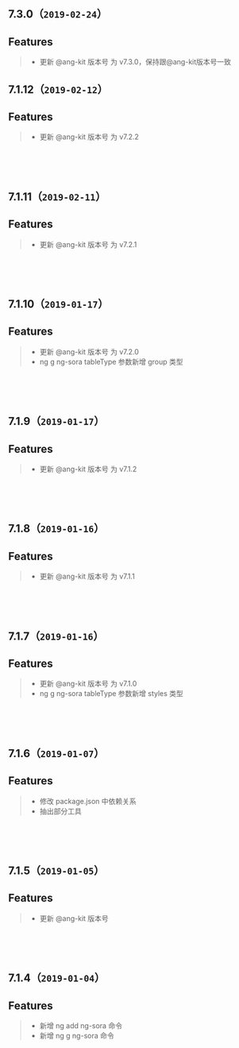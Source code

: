 ## 7.3.0（`2019-02-24`）
## Features
> * 更新 @ang-kit 版本号 为 v7.3.0，保持跟@ang-kit版本号一致

## 7.1.12（`2019-02-12`）
## Features
> * 更新 @ang-kit 版本号 为 v7.2.2

<br>
<br>
<br>

## 7.1.11（`2019-02-11`）
## Features
> * 更新 @ang-kit 版本号 为 v7.2.1

<br>
<br>
<br>

## 7.1.10（`2019-01-17`）
## Features
> * 更新 @ang-kit 版本号 为 v7.2.0
> * ng g ng-sora tableType 参数新增 group 类型

<br>
<br>
<br>

## 7.1.9（`2019-01-17`）
## Features
> * 更新 @ang-kit 版本号 为 v7.1.2

<br>
<br>
<br>

## 7.1.8（`2019-01-16`）
## Features
> * 更新 @ang-kit 版本号 为 v7.1.1

<br>
<br>
<br>

## 7.1.7（`2019-01-16`）
## Features
> * 更新 @ang-kit 版本号 为 v7.1.0
> * ng g ng-sora tableType 参数新增 styles 类型

<br>
<br>
<br>

## 7.1.6（`2019-01-07`）
## Features
> * 修改 package.json 中依赖关系
> * 抽出部分工具

<br>
<br>
<br>

## 7.1.5（`2019-01-05`）
## Features
> * 更新 @ang-kit 版本号

<br>
<br>
<br>

## 7.1.4（`2019-01-04`）
## Features
> * 新增 ng add ng-sora 命令
> * 新增 ng g ng-sora 命令
